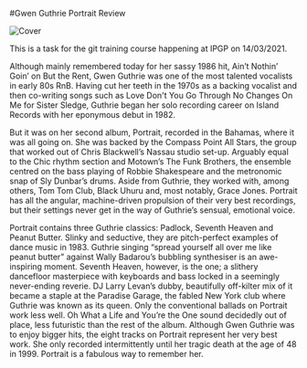 #Gwen Guthrie Portrait Review

![Cover](https://www.bbc.co.uk/staticarchive/f14e87ea1f5f3ca10fa7bb4898e72b2e9abbd7ca.jpg)

This is a task for the git training course happening at IPGP on 14/03/2021. 

Although mainly remembered today for her sassy 1986 hit, Ain’t Nothin’ Goin’ on But the Rent, Gwen Guthrie was one of the most talented vocalists in early 80s RnB.
Having cut her teeth in the 1970s as a backing vocalist and then co-writing songs such as Love Don't You Go Through No Changes On Me for Sister Sledge, Guthrie began her solo recording career on Island Records with her eponymous debut in 1982.

But it was on her second album, Portrait, recorded in the Bahamas, where it was all going on.
She was backed by the Compass Point All Stars, the group that worked out of Chris Blackwell’s Nassau studio set-up. Arguably equal to the Chic rhythm section and Motown’s The Funk Brothers, the ensemble centred on the bass playing of Robbie Shakespeare and the metronomic snap of Sly Dunbar’s drums.
Aside from Guthrie, they worked with, among others, Tom Tom Club, Black Uhuru and, most notably, Grace Jones. Portrait has all the angular, machine-driven propulsion of their very best recordings, but their settings never get in the way of Guthrie’s sensual, emotional voice.

Portrait contains three Guthrie classics: Padlock, Seventh Heaven and Peanut Butter. Slinky and seductive, they are pitch-perfect examples of dance music in 1983. Guthrie singing “spread yourself all over me like peanut butter” against Wally Badarou’s bubbling synthesiser is an awe-inspiring moment.
Seventh Heaven, however, is the one; a slithery dancefloor masterpiece with keyboards and bass locked in a seemingly never-ending reverie. DJ Larry Levan’s dubby, beautifully off-kilter mix of it became a staple at the Paradise Garage, the fabled New York club where Guthrie was known as its queen.
Only the conventional ballads on Portrait work less well. Oh What a Life and You’re the One sound decidedly out of place, less futuristic than the rest of the album.
Although Gwen Guthrie was to enjoy bigger hits, the eight tracks on Portrait represent her very best work. She only recorded intermittently until her tragic death at the age of 48 in 1999. Portrait is a fabulous way to remember her.
